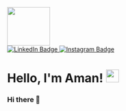 <div id="header" align="centre">
  <!-- Rose -->
  <img src="https://media.giphy.com/media/3oriOhJYpo8U5BU7cc/giphy.gif" width="100" height="90"/>
  
  <!-- How to connect with me -->
  <div id="badges">
    <a href="https://www.linkedin.com/in/aman-maurya-3ba255237">
      <img src="https://img.shields.io/badge/LinkedIn-blue" alt="LinkedIn Badge"/>
    </a>
    <a href="https://instagram.com/planners07?utm_source=qr&igshid=MzNlNGNkZWQ4Mg%3D%3D">
      <img src="https://img.shields.io/badge/Instagram-%23CE3171" alt="Instagram Badge"/>
    </a>
    <br/>
    <img src="https://komarev.com/ghpvc/?username=amannn231&style=plastic&color=brightgreen" alt=""/>
  </div>
  
  <!-- Greetings -->
  <h1>
    Hello, I'm Aman! 
    <img src="https://media.giphy.com/media/hvRJCLFzcasrR4ia7z/giphy.gif" width="30px"/>
  </h1>
</div>


### Hi there 👋



<!--
**amannscharlie/amannscharlie** is a ✨ _special_ ✨ repository because its `README.md` (this file) appears on your GitHub profile.

Here are some ideas to get you started:

- 🔭 I’m currently working on ...
- 🌱 I’m currently learning ...
- 👯 I’m looking to collaborate on ...
- 🤔 I’m looking for help with ...
- 💬 Ask me about ...
- 📫 How to reach me: ...
- 😄 Pronouns: ...
- ⚡ Fun fact: ...
-->
